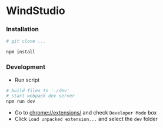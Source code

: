 WindStudio
===

### Installation

```bash
# git clone ...

npm install
```

### Development

* Run script
```bash
# build files to './dev'
# start webpack dev server
npm run dev
```
* Go to [chrome://extensions/](chrome://extensions/) and check `Developer Mode` box
* Click `Load unpacked extension...` and select the `dev` folder
